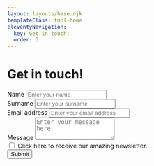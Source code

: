 ```yaml
---
layout: layouts/base.njk
templateClass: tmpl-home
eleventyNavigation:
  key: Get in touch!
  order: 3
---
```




<div class="container w-75">
    <h1>
    Get in touch!
    </h1>
    <form name="contact" method="POST" data-netlify="true">
    <div class="form-group mt-2">
        <label>Name</label>
        <input type="text" class="form-control" name="name" aria-describedby="Name" placeholder="Enter your name">
    </div>
    <div class="form-group mt-2">
        <label>Surname</label>
        <input type="text" class="form-control" name="surname" aria-describedby="Surname" placeholder="Enter your surname">
    </div>
    <div class="form-group mt-2">
        <label for="exampleInputEmail1">Email address</label>
        <input type="email" class="form-control" id="exampleInputEmail1" name="email" aria-describedby="emailHelp" placeholder="Enter your email address">
    </div>
    <div class="form-group mt-2">
        <label for="exampleFormControlTextarea1">Message</label>
        <textarea class="form-control" id="exampleFormControlTextarea1" name="message" rows="3" placeholder="Enter your message here"></textarea>
    </div>
    <div class="form-check">
        <input class="form-check-input mt-2" type="checkbox" name="newletter" value="yes">
        <label class="form-check-label mt-2">
            Click here to receive our amazing newsletter.
        </label>
    </div>
    <button type="submit" class="btn btn-primary mt-3">Submit</button>
    </form>
</div>

<script>
    //get default border colours (to use on input when validation passes)
    var borderStylePass = document.querySelector('#name').style.border;
    var borderStylePass = document.querySelector('#surname').style.border;
    //set fail border colours (to use on input when validation fails)
    var borderStyleFail = '1px solid red';
    //get the form submit button
    var submit_button = document.querySelector('.form_submit');
    //attach form event listener
    submit_button.addEventListener("click", function(event){
        //get the form "name" and "surname" elements
        var name = document.querySelector('#name');
        var name = document.querySelector('#surname');
        //get the form "email" element
        var email = document.querySelector('#email');
        //all validation is assumed to be passed until tested
        blnValidated = true;
        //change the border as it the validation passed
        name.style.border = borderStylePass;
        //if validation fails change the bln to false and change the input border colour
        if(!name.value){
            blnValidated = false;
            name.style.border = borderStyleFail;
        }
        if(!surname.value){
            blnValidated = false;
            name.style.border = borderStyleFail;
        }
        //if validation fails change the bln to false and change the input border colour
        email.style.border = borderStylePass;
        if(!email.value){
            blnValidated = false;
            email.style.border = borderStyleFail;
        }
        //if validation failed do not allow the form to submit the data
        if(!blnValidated){
            event.preventDefault();
        }
    }, false);
</script>
</div>